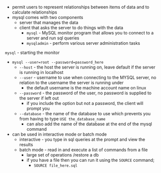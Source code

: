  - permit users to represent relationships between items of data and to calculate relationships
 - mysql comes with two components
	 - server that manages the data
	 - client that asks the server to do things with the data
		 - `mysql` - MySQL monitor program that allows you to connect to a server and run sql queries
		 - `mysqladmin` - perform various server administration tasks

`mysql` - starting the monitor
 - `mysql --user=root --password=password_here`
	 - `--host` - the host the server is running on, leave default if the server is running in localhost
	 - `--user` - username to use when connecting to the MYSQL server, no relation to the username the server is running under
		 - the default username is the machine account name on linux
	 - `--password` - the password of the user, no password is supplied to the server if left out
		 - if you include the option but not a password, the client will prompt you
	 - `--database` - the name of the database to use which prevents you from having to type `USE the_database_name`
		 - can also add the name of the database at the end of the mysql command
 - can be used in interactive mode or batch mode
	 - interactive - you type in sql queries at the prompt and view the results
	 - batch mode - read in and execute a list of commands from a file
		 - large set of operations /restore a db
		 - if you have a file then you can run it using the `SOURCE` command;
			 - `SOURCE file_here.sql`